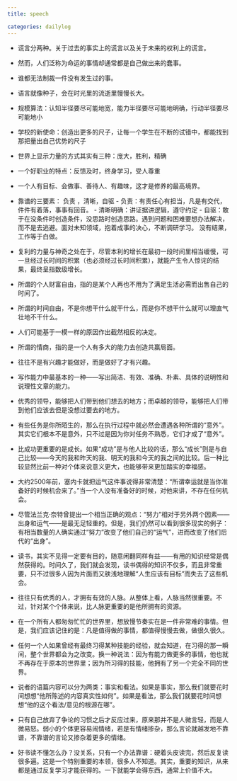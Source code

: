 ```yaml
---
title: speech

categories: dailylog
---
```


- 谎言分两种。关于过去的事实上的谎言以及关于未来的权利上的谎言。 

- 然而，人们泛称为命运的事情却通常都是自己做出来的蠢事。 

- 谁都无法制裁一件没有发生过的事。

- 语言就像种子，会在时光里的流逝里慢慢长大。

- 规模算法：认知半径要尽可能地宽，能力半径要尽可能地明确，行动半径要尽可能地小

- 学校的新使命：创造出更多的尺子，让每一个学生在不断的试错中，都能找到那把量出自己优势的尺子

- 世界上显示力量的方式其实有三种：庞大，胜利，精确

- 一个好职业的特点：反馈及时，终身学习，受人尊重

- 一个人有目标、会做事、善待人、有趣味，这才是修养的最高境界。

- 靠谱的三要素： 负责 ，清晰，自驱
\- 负责：有责任心有担当，凡是有交代，件件有着落，事事有回音。
\- 清晰明确：讲证据讲逻辑，遵守约定
\- 自驱：敢于在没条件时创造条件，没思路时创造思路。遇到问题和困难要想办法解决，而不是去逃避。面对未知领域，抱着成事的决心，不断调研学习。 没有结果，工作等于白做。

- 复利的力量与神奇之处在于，尽管本利的增长在最初一段时间里相当缓慢，可一旦经过长时间的积累（也必须经过长时间积累），就能产生令人惊诧的结果，最终呈指数级增长。

- 所谓的个人财富自由，指的是某个人再也不用为了满足生活必需而出售自己的时间了。

- 所谓的时间自由，不是你想干什么就干什么，而是你不想干什么就可以理直气壮地不干什么。

- 人们可能基于一模一样的原因作出截然相反的决定。

- 所谓的情商，指的是一个人有多大的能力去创造共赢局面。

- 往往不是有兴趣才能做好，而是做好了才有兴趣。

- 写作能力中最基本的一种——写出简洁、有效、准确、朴素、具体的说明性和说理性文章的能力。

- 优秀的领导，能够把人们带到他们想去的地方；而卓越的领导，能够把人们带到他们应该去但是没想过要去的地方。

- 有些任务是你所陌生的，那么在执行过程中就必然会遭遇各种所谓的“意外”。其实它们根本不是意外，只不过是因为你对任务不熟悉，它们才成了“意外”。

- 比成功更重要的是成长。如果“成功”是与他人比较的话，那么“成长”则是与自己比较——今天的我和昨天的我、明天的我和今天的我之间的比较。后一种比较显然比前一种对个体来说意义更大，也能够带来更加踏实的幸福感。

- 大约2500年前，塞内卡就把运气这件事说得非常清楚：“所谓幸运就是当你准备好的时候机会来了。”当一个人没有准备好的时候，对他来讲，不存在任何机会。

-  尽管法兰克·奈特曾提出一个相当正确的观点：“努力”相对于另外两个因素——出身和运气——是最无足轻重的。但是，我们仍然可以看到很多现实的例子：有相当数量的人确实通过“努力”改变了他们自己的“运气”，进而改变了他们后代的“出身”。

- 读书，其实不见得一定要有目的，随意闲翻同样有益——有用的知识经常是偶然获得的。时间久了，我们就会发现，读书偶得的知识不仅多，而且非常重要，只不过很多人因为片面而又肤浅地理解“人生应该有目标”而失去了这些机会。

- 往往只有优秀的人，才拥有有效的人脉。从整体上看，人脉当然很重要。不过，针对某个个体来说，比人脉更重要的是他所拥有的资源。

- 在一个所有人都匆匆忙忙的世界里，想放慢节奏实在是一件非常难的事情。但是，我们应该记住的是：凡是值得做的事情，都值得慢慢去做，做很久很久。

- 任何一个人如果曾经有最终习得某种技能的经验，就会知道，在习得的那一瞬间，整个世界都会为之改变。换一种说法：因为有能力做更多的事情，他也就不再存在于原本的世界里；因为所习得的技能，他拥有了另一个完全不同的世界。

- 说者的语篇内容可以分为两类：事实和看法。如果是事实，那么我们就要花时间想想“他所陈述的内容真实性如何”。如果是看法，那么我们就要花时间想想“他的这个看法/意见的根源在哪”。

- 只有自己放弃了争论的习惯之后才反应过来，原来那并不是人微言轻，而是人微易怒。弱小的个体更容易闹情绪，若是有情绪掺杂，那么言论就越发地不靠谱，不靠谱的言论又掺杂着更多的情绪。

- 好书读不懂怎么办？没关系，只有一个办法靠谱：硬着头皮读完，然后反复读很多遍。这是一个特别重要的本领，很多人不知道。其实，重要的知识，从来都是通过反复学习才能获得的。一下就能学会得东西，通常上价值不大。